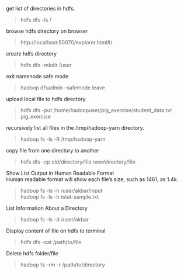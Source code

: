 get list of directories in hdfs.  
> hdfs dfs -ls /

browse hdfs directory on browser    
> http://localhost:50070/explorer.html#/  

create hdfs directory
> hdfs dfs -mkdir /user

exit namenode safe mode
> hadoop dfsadmin –safemode leave

upload local file to hdfs directory
> hdfs dfs -put /home/hadoopuser/pig_exercise/student_data.txt pig_exercise

recursively list all files in the /tmp/hadoop-yarn directory.
> hadoop fs -ls -R /tmp/hadoop-yarn

copy file from one directory to another
> hdfs dfs -cp old/directory/file new/directory/file

Show List Output in Human Readable Format  
Human readable format will show each file’s size, such as 1461, as 1.4k.
> hadoop fs -ls -h /user/akbar/input  
> hadoop fs -ls -h tstat-sample.txt

List Information About a Directory  
> hadoop fs -ls -d /user/akbar

Display content of file on hdfs to terminal
> hdfs dfs -cat /path/to/file 

Delete hdfs folder/file
> hadoop fs -rm -r /path/to/directory
